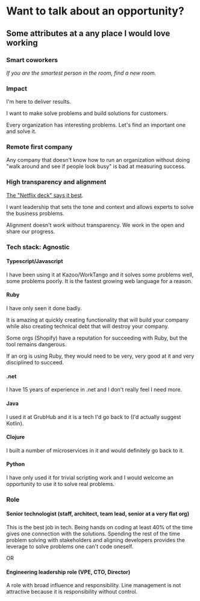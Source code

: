 # Want to talk about an opportunity?  

## Some attributes at a any place I would love working

### Smart coworkers  

_If you are the smartest person in the room, find a new room._

### Impact
I'm here to deliver results.  

I want to make solve problems and build solutions for customers.  

Every organization has interesting problems.  Let's find an important one and solve it.

### Remote first company 

Any company that doesn't know how to run an organization without doing "walk around and see if people look busy" is bad at measuring success.

### High transparency and alignment  

[The "Netflix deck" says it best](https://www.slideshare.net/reed2001/culture-1798664).  

I want leadership that sets the tone and context and allows experts to solve the business problems.  

Alignment doesn't work without transparency.  We work in the open and share our progress.

### Tech stack: Agnostic

#### Typescript/Javascript

I have been using it at Kazoo/WorkTango and it solves some problems well, some problems poorly.  It is the fastest growing web language for a reason.

#### Ruby

I have only seen it done badly.  

It is amazing at quickly creating functionality that will build your company while also creating technical debt that will destroy your company.  

Some orgs (Shopify) have a reputation for succeeding with Ruby, but the tool remains dangerous.  

If an org is using Ruby, they would need to be very, very good at it and very disciplined to succeed.

#### .net

I have 15 years of experience in .net and I don't really feel I need more.

#### Java

I used it at GrubHub and it is a tech I'd go back to (I'd actually suggest Kotlin).

#### Clojure

I built a number of microservices in it and would definitely go back to it.

#### Python

I have only used it for trivial scripting work and I would welcome an opportunity to use it to solve real problems.

### Role

#### Senior technologist (staff, architect, team lead, senior at a very flat org)  

This is the best job in tech.  Being hands on coding at least 40% of the time gives one connection with the solutions.  Spending the rest of the time problem solving with stakeholders and aligning developers provides the leverage to solve problems one can't code oneself.  

OR

#### Engineering leadership role (VPE, CTO, Director)

A role with broad influence and responsibility.  Line management is not attractive because it is responsibility without control.

